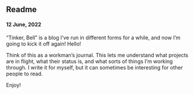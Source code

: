 ## Readme
#### 12 June, 2022

“Tinker, Bell” is a blog I’ve run in different forms for a while, and now I’m going to kick it off again! Hello!  

Think of this as a workman’s journal. This lets me understand what projects are in flight, what their status is, and what sorts of things I’m working through. I write it for myself, but it can sometimes be interesting for other people to read.

Enjoy!
